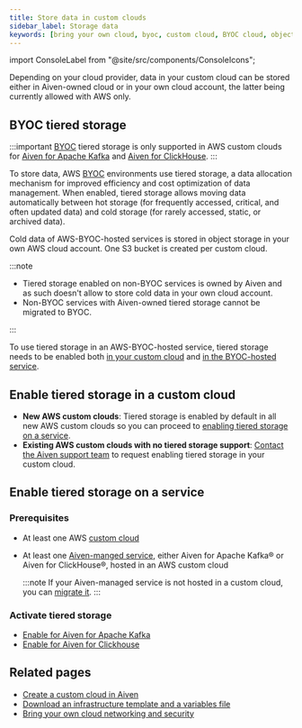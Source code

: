 ```yaml
---
title: Store data in custom clouds
sidebar_label: Storage data
keywords: [bring your own cloud, byoc, custom cloud, BYOC cloud, object storage, tiered storage, S3 bucket, S3]
---
```


import ConsoleLabel from "@site/src/components/ConsoleIcons";

Depending on your cloud provider, data in your custom cloud can be stored either in Aiven-owned cloud or in your own cloud account, the latter being currently allowed with AWS only.

## BYOC tiered storage

:::important
[BYOC](/docs/platform/concepts/byoc) tiered storage is only supported in AWS custom clouds for
[Aiven for Apache Kafka](/docs/products/kafka/howto/kafka-tiered-storage-get-started) and
[Aiven for ClickHouse](/docs/products/clickhouse/concepts/clickhouse-tiered-storage).
:::

To store data, AWS [BYOC](/docs/platform/concepts/byoc) environments use tiered storage, a
data allocation mechanism for improved efficiency and cost optimization of data management.
When enabled, tiered storage allows moving data automatically between hot storage (for
frequently accessed, critical, and often updated data) and cold storage (for rarely
accessed, static, or archived data).

Cold data of AWS-BYOC-hosted services is stored in object storage in your own AWS cloud
account. One S3 bucket is created per custom cloud.

:::note

- Tiered storage enabled on non-BYOC services is owned by Aiven and as such doesn't allow
  to store cold data in your own cloud account.
- Non-BYOC services with Aiven-owned tiered storage cannot be migrated to BYOC.

:::

To use tiered storage in an AWS-BYOC-hosted service, tiered storage needs to be enabled both
[in your custom cloud](/docs/platform/howto/byoc/store-data#enable-in-a-custom-cloud) and
[in the BYOC-hosted service](/docs/platform/howto/byoc/store-data#enable-on-a-service).

## Enable tiered storage in a custom cloud

- **New AWS custom clouds**: Tiered storage is enabled by default in all new AWS custom
  clouds so you can proceed to
  [enabling tiered storage on a service](/docs/platform/howto/byoc/store-data#enable-on-a-service).
- **Existing AWS custom clouds with no tiered storage support**:
  [Contact the Aiven support team](mailto:support@aiven.io) to request enabling tiered
  storage in your custom cloud.

## Enable tiered storage on a service

### Prerequisites

- At least one AWS [custom cloud](/docs/platform/howto/byoc/create-custom-cloud)
- At least one [Aiven-manged service](/docs/platform/howto/create_new_service), either
  Aiven for Apache Kafka® or Aiven for ClickHouse®, hosted in an AWS custom cloud

  :::note
  If your Aiven-managed service is not hosted in a custom cloud, you can
  [migrate it](/docs/platform/howto/byoc/manage-byoc-service#migrate-an-existing-service-to-a-custom-cloud).
  :::

### Activate tiered storage

- [Enable for Aiven for Apache Kafka](/docs/products/kafka/howto/enable-kafka-tiered-storage)
- [Enable for Aiven for Clickhouse](/docs/products/clickhouse/howto/enable-tiered-storage)

## Related pages

-   [Create a custom cloud in Aiven](/docs/platform/howto/byoc/create-custom-cloud)
-   [Download an infrastructure template and a variables file](/docs/platform/howto/byoc/download-infrastructure-template)
-   [Bring your own cloud networking and security](/docs/platform/howto/byoc/networking-security)
